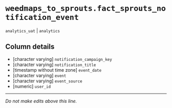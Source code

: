 # `weedmaps_to_sprouts.fact_sprouts_notification_event`
`analytics_uat` | `analytics`

## Column details
* [character varying] `notification_campaign_key`
* [character varying] `notification_title`
* [timestamp without time zone] `event_date`
* [character varying] `event`
* [character varying] `event_source`
* [numeric]   `user_id`

-------------------------------------------------------------------------------
*Do not make edits above this line.*

